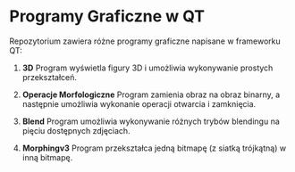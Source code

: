 Programy Graficzne w QT
=======================

Repozytorium zawiera różne programy graficzne napisane w frameworku QT:

1. **3D**
    Program wyświetla figury 3D i umożliwia wykonywanie prostych przekształceń.

2. **Operacje Morfologiczne**
    Program zamienia obraz na obraz binarny, a następnie umożliwia wykonanie operacji otwarcia i zamknięcia.

3. **Blend**
    Program umożliwia wykonywanie różnych trybów blendingu na pięciu dostępnych zdjęciach.

4. **Morphingv3**
    Program przekształca jedną bitmapę (z siatką trójkątną) w inną bitmapę.
